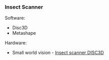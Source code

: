 ### Insect Scanner
Software:
* Disc3D
* Metashape

Hardware:
* Small world vision - [Insect scanner DISC3D](https://small-world-vision.de/en/)
